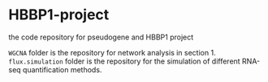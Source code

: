 # HBBP1-project
the code repository for pseudogene and HBBP1 project

`WGCNA` folder is the repository for network analysis in section 1.
`flux.simulation` folder is the repository for the simulation of different RNA-seq quantification methods. 
